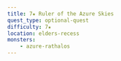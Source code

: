 ```yaml
---
title: 7★ Ruler of the Azure Skies
quest_type: optional-quest
difficulty: 7★
location: elders-recess
monsters:
    - azure-rathalos
---
```

